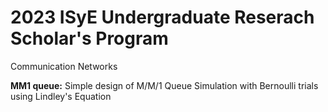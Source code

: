 ﻿# 2023 ISyE Undergraduate Reserach Scholar's Program
Communication Networks

__MM1 queue:__ Simple design of M/M/1 Queue Simulation with Bernoulli trials using Lindley's Equation

